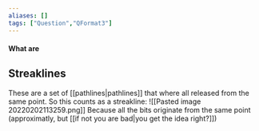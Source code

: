 ```yaml
---
aliases: []
tags: ["Question","QFormat3"]
---
```


#### What are
## Streaklines
These are a set of [[pathlines|pathlines]] that where all released from the same point. So this counts as a streakline:
![[Pasted image 20220202113259.png]]
Because all the bits originate from the same point (approximatly, but [[if not you are bad|you get the idea right?]])